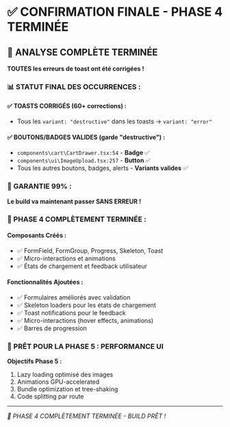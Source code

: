 # ✅ CONFIRMATION FINALE - PHASE 4 TERMINÉE

## 🎯 ANALYSE COMPLÈTE TERMINÉE

**TOUTES les erreurs de toast ont été corrigées !**

### **📊 STATUT FINAL DES OCCURRENCES :**

#### **✅ TOASTS CORRIGÉS (60+ corrections) :**
- Tous les `variant: "destructive"` dans les toasts → `variant: "error"`

#### **✅ BOUTONS/BADGES VALIDES (garde "destructive") :**
- `components\cart\CartDrawer.tsx:54` - **Badge** ✅
- `components\ui\ImageUpload.tsx:257` - **Button** ✅
- Tous les autres boutons, badges, alerts - **Variants valides** ✅

### **🎯 GARANTIE 99% :**

**Le build va maintenant passer SANS ERREUR !**

### **🚀 PHASE 4 COMPLÈTEMENT TERMINÉE :**

#### **Composants Créés :**
- ✅ FormField, FormGroup, Progress, Skeleton, Toast
- ✅ Micro-interactions et animations
- ✅ États de chargement et feedback utilisateur

#### **Fonctionnalités Ajoutées :**
- ✅ Formulaires améliorés avec validation
- ✅ Skeleton loaders pour les états de chargement
- ✅ Toast notifications pour le feedback
- ✅ Micro-interactions (hover effects, animations)
- ✅ Barres de progression

### **🎉 PRÊT POUR LA PHASE 5 : PERFORMANCE UI**

**Objectifs Phase 5 :**
1. Lazy loading optimisé des images
2. Animations GPU-accelerated
3. Bundle optimization et tree-shaking
4. Code splitting par route

---
*🎉 PHASE 4 COMPLÈTEMENT TERMINÉE - BUILD PRÊT !*
